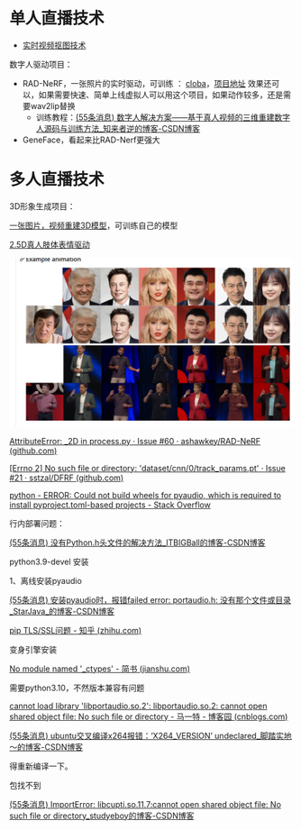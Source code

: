 # 单人直播技术

* [实时视频抠图技术](https://github.com/PeterL1n/RobustVideoMatting/blob/master/README_zh_Hans.md)

数字人驱动项目：

* RAD-NeRF，一张照片的实时驱动，可训练  ： [cloba](https://colab.research.google.com/drive/1ZsC6J-eeaOFP43Oi8DuY_aMSNUlM0A_c?usp=sharing#scrollTo=PYv0p978giWp)，[项目地址](https://github.com/ashawkey/RAD-NeRF)   效果还可以，如果需要快速、简单上线虚拟人可以用这个项目，如果动作较多，还是需要wav2lip替换
  * 训练教程：[(55条消息) 数字人解决方案——基于真人视频的三维重建数字人源码与训练方法_知来者逆的博客-CSDN博客](https://blog.csdn.net/matt45m/article/details/131278265)
* GeneFace，看起来比RAD-Nerf更强大

# 多人直播技术

3D形象生成项目：

[一张图片，视频重建3D模型](https://github.com/chungyiweng/humannerf)，可训练自己的模型

[2.5D真人肢体表情驱动]()

![1685953283868](image/单人直播/1685953283868.png)

[AttributeError: _2D in process.py · Issue #60 · ashawkey/RAD-NeRF (github.com)](https://github.com/ashawkey/RAD-NeRF/issues/60)

[[Errno 2] No such file or directory: &#39;dataset/cnn/0/track_params.pt&#39; · Issue #21 · sstzal/DFRF (github.com)](https://github.com/sstzal/DFRF/issues/21)

[python - ERROR: Could not build wheels for pyaudio, which is required to install pyproject.toml-based projects - Stack Overflow](https://stackoverflow.com/questions/73268630/error-could-not-build-wheels-for-pyaudio-which-is-required-to-install-pyprojec)

行内部署问题：

[(55条消息) 没有Python.h头文件的解决方法_ITBIGBall的博客-CSDN博客](https://blog.csdn.net/JLinkTwo/article/details/87917504)

python3.9-devel 安装

1、离线安装pyaudio

[(55条消息) 安装pyaudio时，报错failed error: portaudio.h: 没有那个文件或目录_StarJava_的博客-CSDN博客](https://blog.csdn.net/qq_35425070/article/details/84995691?spm=1001.2101.3001.6650.4&utm_medium=distribute.pc_relevant.none-task-blog-2%7Edefault%7ECTRLIST%7ERate-4-84995691-blog-121185785.235%5Ev38%5Epc_relevant_default_base3&depth_1-utm_source=distribute.pc_relevant.none-task-blog-2%7Edefault%7ECTRLIST%7ERate-4-84995691-blog-121185785.235%5Ev38%5Epc_relevant_default_base3&utm_relevant_index=5)

[pip TLS/SSL问题 - 知乎 (zhihu.com)](https://zhuanlan.zhihu.com/p/110565049)

变身引擎安装

[No module named &#39;_ctypes&#39; - 简书 (jianshu.com)](https://www.jianshu.com/p/b1f575c45e10)

需要python3.10，不然版本兼容有问题

[cannot load library &#39;libportaudio.so.2&#39;: libportaudio.so.2: cannot open shared object file: No such file or directory - 马一特 - 博客园 (cnblogs.com)](https://www.cnblogs.com/mayite/p/13233074.html)

[(55条消息) ubuntu交叉编译x264报错：‘X264_VERSION’ undeclared_脚踏实地～的博客-CSDN博客](https://blog.csdn.net/qq_38425142/article/details/125449370?spm=1001.2101.3001.6650.1&utm_medium=distribute.pc_relevant.none-task-blog-2%7Edefault%7ECTRLIST%7ERate-1-125449370-blog-122333570.235%5Ev38%5Epc_relevant_default_base3&depth_1-utm_source=distribute.pc_relevant.none-task-blog-2%7Edefault%7ECTRLIST%7ERate-1-125449370-blog-122333570.235%5Ev38%5Epc_relevant_default_base3&utm_relevant_index=2)

得重新编译一下。

包找不到

[(55条消息) ImportError: libcupti.so.11.7:cannot open shared object file: No such file or directory_studyeboy的博客-CSDN博客](https://blog.csdn.net/studyeboy/article/details/131120476)
